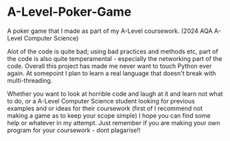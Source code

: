 # A-Level-Poker-Game
A poker game that I made as part of my A-Level coursework. (2024 AQA A-Level Computer Science)

Alot of the code is quite bad; using bad practices and methods etc, part of the code is also quite temperamental - especially the networking part of the code. Overall this project has made me never want to touch Python ever again. At somepoint I plan to learn a real language that doesn't break with multi-threading.

Whether you want to look at horrible code and laugh at it and learn not what to do, or a A-Level Computer Science student looking for previous examples and or ideas for their coursework (first of I recommend not making a game as to keep your scope simple) I hope you can find some help or whatever in my attempt. Just remember if you are making your own program for your coursework - dont plagarise!!
